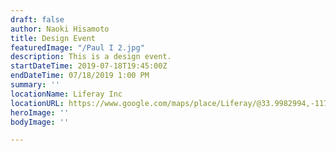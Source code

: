 ```yaml
---
draft: false
author: Naoki Hisamoto
title: Design Event
featuredImage: "/Paul I 2.jpg"
description: This is a design event.
startDateTime: 2019-07-18T19:45:00Z
endDateTime: 07/18/2019 1:00 PM
summary: ''
locationName: Liferay Inc
locationURL: https://www.google.com/maps/place/Liferay/@33.9982994,-117.8141271,17z/data=!4m5!3m4!1s0x80c32c91909e8aa5:0x4332ad073375b1aa!8m2!3d33.9976884!4d-117.8144595
heroImage: ''
bodyImage: ''

---
```

